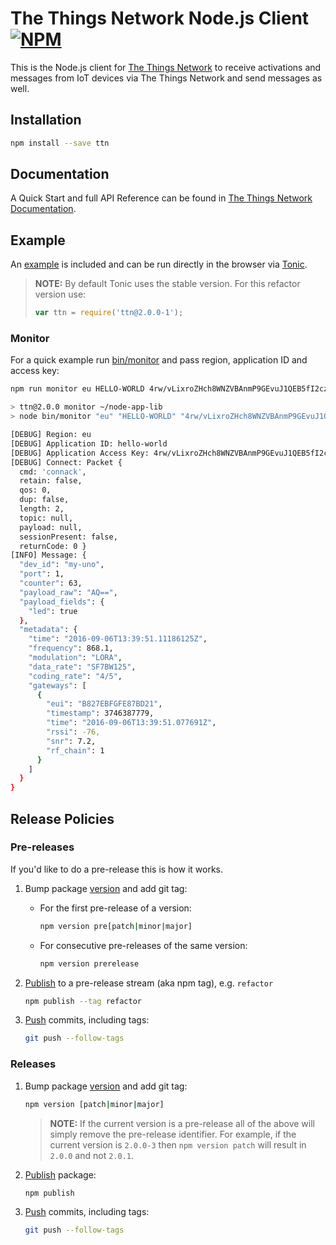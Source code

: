 # The Things Network Node.js Client [![NPM](https://img.shields.io/npm/v/ttn.svg?maxAge=2592000)](https://www.npmjs.com/package/ttn)

This is the Node.js client for [The Things Network](https://www.thethingsnetwork.org) to receive activations and messages from IoT devices via The Things Network and send messages as well.

## Installation

```bash
npm install --save ttn
```

## Documentation

A Quick Start and full API Reference can be found in [The Things Network Documentation](https://www.thethingsnetwork.org/docs/refactor/node-js/).

## Example

An [example](src/example.js) is included and can be run directly in the browser via [Tonic](https://tonicdev.com/npm/ttn).

> **NOTE:** By default Tonic uses the stable version. For this refactor version use:
>
> ```js
> var ttn = require('ttn@2.0.0-1');
> ```

### Monitor

For a quick example run [bin/monitor](bin/monitor) and pass region, application ID and access key:

```bash
npm run monitor eu HELLO-WORLD 4rw/vLixroZHch8WNZVBAnmP9GEvuJ1QEB5fI2czlfo=

> ttn@2.0.0 monitor ~/node-app-lib
> node bin/monitor "eu" "HELLO-WORLD" "4rw/vLixroZHch8WNZVBAnmP9GEvuJ1QEB5fI2czlfo="

[DEBUG] Region: eu
[DEBUG] Application ID: hello-world
[DEBUG] Application Access Key: 4rw/vLixroZHch8WNZVBAnmP9GEvuJ1QEB5fI2czlfo=
[DEBUG] Connect: Packet {
  cmd: 'connack',
  retain: false,
  qos: 0,
  dup: false,
  length: 2,
  topic: null,
  payload: null,
  sessionPresent: false,
  returnCode: 0 }
[INFO] Message: {
  "dev_id": "my-uno",
  "port": 1,
  "counter": 63,
  "payload_raw": "AQ==",
  "payload_fields": {
    "led": true
  },
  "metadata": {
    "time": "2016-09-06T13:39:51.11186125Z",
    "frequency": 868.1,
    "modulation": "LORA",
    "data_rate": "SF7BW125",
    "coding_rate": "4/5",
    "gateways": [
      {
        "eui": "B827EBFGFE87BD21",
        "timestamp": 3746387779,
        "time": "2016-09-06T13:39:51.077691Z",
        "rssi": -76,
        "snr": 7.2,
        "rf_chain": 1
      }
    ]
  }
}
```

## Release Policies

### Pre-releases
If you'd like to do a pre-release this is how it works.

1.  Bump package [version](https://docs.npmjs.com/cli/version) and add git tag:

	- For the first pre-release of a version:

		```bash
		npm version pre[patch|minor|major]
		```
		
	- For consecutive pre-releases of the same version:

		```bash
		npm version prerelease
		```
	
2.	[Publish](https://docs.npmjs.com/cli/publish) to a pre-release stream (aka npm tag), e.g. `refactor`

	```bash
	npm publish --tag refactor
	```
	
3. [Push](https://git-scm.com/docs/git-push) commits, including tags:

	```bash
	git push --follow-tags
	```

### Releases

1. Bump package [version](https://docs.npmjs.com/cli/version) and add git tag:

	```bash
	npm version [patch|minor|major]
	```
	
	> **NOTE:** If the current version is a pre-release all of the above will simply remove the pre-release identifier. For example, if the current version is `2.0.0-3` then `npm version patch` will result in `2.0.0` and not `2.0.1`.

2. [Publish](https://docs.npmjs.com/cli/publish) package:

	```bash
	npm publish
	```
3. [Push](https://git-scm.com/docs/git-push) commits, including tags:

	```bash
	git push --follow-tags
	```
